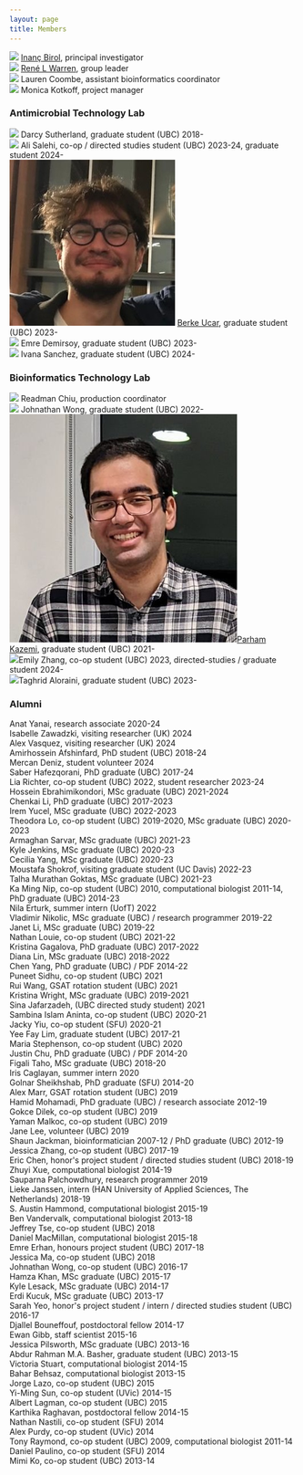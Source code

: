 ```yaml
---
layout: page
title: Members
---
```


<img class="avatar" src="assets/avatars/ibirol.jpeg"> [Inanç Birol](https://www.bcgsc.ca/people/inanc-birol), principal investigator  <br>
<img class="avatar" src="assets/avatars/rwarren.png"> [René L Warren](https://www.bcgsc.ca/people/rene-warren), group leader  <br>
<img class="avatar" src="assets/avatars/lcoombe.jpg"> Lauren Coombe, assistant bioinformatics coordinator  <br>
<img class="avatar" src="assets/avatars/noavatar.jpg"> Monica Kotkoff, project manager <br>

### Antimicrobial Technology Lab
<img class="avatar" src="assets/avatars/dsutherland.jpg"> Darcy Sutherland, graduate student (UBC) 2018-<br>
<img class="avatar" src="assets/avatars/noavatar.jpg"> Ali Salehi, co-op / directed studies student (UBC) 2023-24, graduate student 2024-<br>
<img class="avatar" src="assets/avatars/bucar.jpg"> [Berke Ucar](https://berkeucar.github.io), graduate student (UBC) 2023-<br>
<img class="avatar" src="assets/avatars/noavatar.jpg"> Emre Demirsoy, graduate student (UBC) 2023-<br>
<img class="avatar" src="assets/avatars/noavatar.jpg"> Ivana Sanchez, graduate student (UBC) 2024-<br>

### Bioinformatics Technology Lab 
<img class="avatar" src="assets/avatars/rchiu.jpg"> Readman Chiu, production coordinator <br>
<img class="avatar" src="assets/avatars/noavatar.jpg"> Johnathan Wong, graduate student (UBC) 2022-<br>
<img class="avatar" src="assets/avatars/pkazemi.jpg">[Parham Kazemi](https://parham-k.github.io), graduate student (UBC) 2021-<br>
<img class="avatar" src="assets/avatars/noavatar.jpg">Emily Zhang, co-op student (UBC) 2023, directed-studies / graduate student 2024-<br>
<img class="avatar" src="assets/avatars/noavatar.jpg">Taghrid Aloraini, graduate student (UBC) 2023-<br>

### Alumni
Anat Yanai, research associate 2020-24<br>
Isabelle Zawadzki, visiting researcher (UK) 2024<br>
Alex Vasquez, visiting researcher (UK) 2024<br>
Amirhossein Afshinfard, PhD student (UBC) 2018-24<br>
Mercan Deniz, student volunteer 2024<br>
Saber Hafezqorani, PhD graduate (UBC) 2017-24<br>
Lia Richter, co-op student (UBC) 2022, student researcher 2023-24<br>
Hossein Ebrahimikondori, MSc graduate (UBC) 2021-2024<br>
Chenkai Li, PhD graduate (UBC) 2017-2023<br>
Irem Yucel, MSc graduate (UBC) 2022-2023<br>
Theodora Lo, co-op student (UBC) 2019-2020, MSc graduate (UBC) 2020-2023<br>
Armaghan Sarvar, MSc graduate (UBC) 2021-23<br>
Kyle Jenkins, MSc graduate (UBC) 2020-23<br>
Cecilia Yang, MSc graduate (UBC) 2020-23<br>
Moustafa Shokrof, visiting graduate student (UC Davis) 2022-23<br>
Talha Murathan Goktas, MSc graduate (UBC) 2021-23<br>
Ka Ming Nip, co-op student (UBC) 2010, computational biologist 2011-14, PhD graduate (UBC) 2014-23<br>
Nila Erturk, summer intern (UofT) 2022<br>
Vladimir Nikolic, MSc graduate (UBC) / research programmer 2019-22<br>
Janet Li, MSc graduate (UBC) 2019-22<br>
Nathan Louie, co-op student (UBC) 2021-22<br>
Kristina Gagalova, PhD graduate (UBC) 2017-2022<br>
Diana Lin, MSc graduate (UBC) 2018-2022<br>
Chen Yang, PhD graduate (UBC) / PDF 2014-22<br>
Puneet Sidhu, co-op student (UBC) 2021<br>
Rui Wang, GSAT rotation student (UBC) 2021<br>
Kristina Wright, MSc graduate (UBC) 2019-2021<br>
Sina Jafarzadeh, (UBC directed study student) 2021<br>
Sambina Islam Aninta, co-op student (UBC) 2020-21<br>
Jacky Yiu, co-op student (SFU) 2020-21<br>
Yee Fay Lim, graduate student (UBC) 2017-21<br>
Maria Stephenson, co-op student (UBC) 2020<br>
Justin Chu, PhD graduate (UBC) / PDF 2014-20<br>
Figali Taho, MSc graduate (UBC) 2018-20<br>
Iris Caglayan, summer intern 2020<br>
Golnar Sheikhshab, PhD graduate (SFU) 2014-20<br>
Alex Marr, GSAT rotation student (UBC) 2019<br>
Hamid Mohamadi, PhD graduate (UBC) / research associate 2012-19<br>
Gokce Dilek, co-op student (UBC) 2019<br>
Yaman Malkoc, co-op student (UBC) 2019<br>
Jane Lee, volunteer (UBC) 2019<br>
Shaun Jackman, bioinformatician 2007-12 / PhD graduate (UBC) 2012-19<br>
Jessica Zhang, co-op student (UBC) 2017-19<br>
Eric Chen, honor's project student / directed studies student (UBC) 2018-19<br>
Zhuyi Xue, computational biologist 2014-19<br>
Sauparna Palchowdhury, research programmer 2019<br>
Lieke Janssen, intern (HAN University of Applied Sciences, The Netherlands) 2018-19<br>
S. Austin Hammond, computational biologist 2015-19<br>
Ben Vandervalk, computational biologist 2013-18<br>
Jeffrey Tse, co-op student (UBC) 2018<br>
Daniel MacMillan, computational biologist 2015-18<br>
Emre Erhan, honours project student (UBC) 2017-18<br>
Jessica Ma, co-op student (UBC) 2018<br>
Johnathan Wong, co-op student (UBC) 2016-17<br>
Hamza Khan, MSc graduate (UBC) 2015-17<br>
Kyle Lesack, MSc graduate (UBC) 2014-17<br>
Erdi Kucuk, MSc graduate (UBC) 2013-17<br>
Sarah Yeo, honor's project student / intern / directed studies student (UBC) 2016-17<br>
Djallel Bouneffouf, postdoctoral fellow 2014-17<br>
Ewan Gibb, staff scientist 2015-16<br>
Jessica Pilsworth, MSc graduate (UBC) 2013-16<br>
Abdur Rahman M.A. Basher, graduate student (UBC) 2013-15<br>
Victoria Stuart, computational biologist 2014-15<br>
Bahar Behsaz, computational biologist 2013-15<br>
Jorge Lazo, co-op student (UBC) 2015<br>
Yi-Ming Sun, co-op student (UVic) 2014-15<br>
Albert Lagman, co-op student (UBC) 2015<br>
Karthika Raghavan, postdoctoral fellow 2014-15<br>
Nathan Nastili, co-op student (SFU) 2014<br>
Alex Purdy, co-op student (UVic) 2014<br>
Tony Raymond, co-op student (UBC) 2009, computational biologist 2011-14<br>
Daniel Paulino, co-op student (SFU) 2014<br>
Mimi Ko, co-op student (UBC) 2013-14<br>
